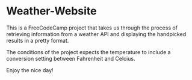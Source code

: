 # Weather-Website

This is a FreeCodeCamp project that takes us through the process
of retrieving information from a weather API and displaying the
handpicked results in a pretty format.

The conditions of the project expects the temperature to include
a conversion setting between Fahrenheit and Celcius.

Enjoy the nice day!
